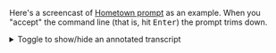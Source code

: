 <script setup>
import { NuAsciinemaPlayer } from "@nolebase/ui-asciinema";
import "asciinema-player/dist/bundle/asciinema-player.css";
</script>

Here's a screencast of [Hometown prompt](https://hometown-prompt.olets.dev) as an example. When you "accept" the command line (that is, hit <kbd>Enter</kbd>) the prompt trims down.

<!-- DUPE hometown-prompt@v4 README.md hometown-prompt-docs@v4 docs/parts/screencast.md, zsh-transient-prompt@v1 docs/parts/screencast.md -->
<details><summary>Toggle to show/hide an annotated transcript</summary>

```shell
mkdir -p repo/child/grandchild/great-grandchild
cd repo

# cwd changes to current dir
# previous prompt simplifies: cwd has only one segment

git init

# cwd changes to underline Git repo root; Git branch and its appear

cd child

# cwd changes to current dir. segments start at repo root's parent

cd grandchild

# cwd changes as before
# previous prompt simplifies: cwd starts at the repo root

cd great-grandchild

# cwd changes. shows at most repo root's parent, repo root, ellipsis, cwd parent, cwd

git init

# cwd changes to underlined repo root, and parent

touch x y

# Git status changes

git add -A

# Git status changes, Git branch color changes

git commit -m first

# Git status changes, Git branch color changes

git switch -c feature

# Git branch changes, Git branch color changes

echo wip >> x

# Git status changes, Git branch color changes

git stash

# Git stash appears, Git status changes, Git branch color changes

echo a >> x

# Git status changes

rm y

# Git status changes

git add .

# Git status changes

git commit -m second

# Git status changes, Git branch color changes

git stash drop

# Git stash disappears

git switch main

# Git branch changes

echo b >> x

# Git status changes, Git branch color changes

git commit -am third

# Git status changes, Git branch color changes

git rebase @ feature

# Git HEAD changes, Git HEAD color changes, Git status changes, Git action appears, prompt character color changes

git checkout —ours x

# Git status changes, Git action appears, prompt character color changes

git add x

# Git HEAD changes, Git HEAD color changes, Git status changes, Git action appears

git rebase —continue —no-edit
```

</details>

<NuAsciinemaPlayer
  src="https://v4.hometown-prompt.olets.dev/hometown-prompt-v4-demo.cast"
  :preload="true"
  controls="auto"
  cols="95"
  rows="20"
  terminal-font-size="16px"
  poster="npt:0:01"
  speed="1.5"
/>
